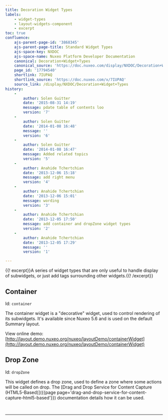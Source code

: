 ```yaml
---
title: Decoration Widget Types
labels:
    - widget-types
    - layout-widgets-component
    - excerpt
toc: true
confluence:
    ajs-parent-page-id: '3868345'
    ajs-parent-page-title: Standard Widget Types
    ajs-space-key: NXDOC
    ajs-space-name: Nuxeo Platform Developer Documentation
    canonical: Decoration+Widget+Types
    canonical_source: 'https://doc.nuxeo.com/display/NXDOC/Decoration+Widget+Types'
    page_id: '17794540'
    shortlink: 7IUPAQ
    shortlink_source: 'https://doc.nuxeo.com/x/7IUPAQ'
    source_link: /display/NXDOC/Decoration+Widget+Types
history:
    - 
        author: Solen Guitter
        date: '2015-08-31 14:19'
        message: pdate table of contents loo
        version: '7'
    - 
        author: Solen Guitter
        date: '2014-01-08 16:48'
        message: ''
        version: '6'
    - 
        author: Solen Guitter
        date: '2014-01-08 16:47'
        message: Added related topics
        version: '5'
    - 
        author: Anahide Tchertchian
        date: '2013-12-06 15:18'
        message: add right menu
        version: '4'
    - 
        author: Anahide Tchertchian
        date: '2013-12-06 15:01'
        message: wording
        version: '3'
    - 
        author: Anahide Tchertchian
        date: '2013-12-05 17:50'
        message: add container and dropZone widget types
        version: '2'
    - 
        author: Anahide Tchertchian
        date: '2013-12-05 17:29'
        message: ''
        version: '1'

---
```

{{! excerpt}}A series of widget types that are only useful to handle display of subwidgets, or just add tags surrounding other widgets.{{! /excerpt}}

## Container

Id: `container`

The container widget is a "decorative" widget, used to control rendering of its subwidgets. It's available since Nuxeo 5.6 and is used on the default Summary layout.

View online demo: [http://layout.demo.nuxeo.org/nuxeo/layoutDemo/containerWidget](http://layout.demo.nuxeo.org/nuxeo/layoutDemo/containerWidget)

## Drop Zone

Id: `dropZone`

This widget defines a drop zone, used to define a zone where some actions will be called on drop. The [Drag and Drop Service for Content Capture (HTML5-Based)]({{page page='drag-and-drop-service-for-content-capture-html5-based'}}) documentation details how it can be used.

&nbsp;

* * *